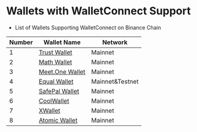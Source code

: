 # Wallets with WalletConnect Support

* List of Wallets Supporting WalletConnect on Binance Chain


| Number | Wallet Name                                            | Network                          |
| ------ | ------------------------------------------------------ | -------------------------------- |
| 1      | [Trust Wallet](wallets/trust-wallet.md)                | Mainnet                          |
| 2      | [Math Wallet](wallets/math-wallet.md)                  | Mainnet                          |
| 3      | [Meet.One Wallet](wallets/meet.md)                     | Mainnet                          |
| 4      | [Equal Wallet](wallets/equal.md)                       | Mainnet&Testnet                  |
| 5      | [SafePal Wallet](wallets/safepal.md)                   | Mainnet                          |
| 6      | [CoolWallet](wallets/cool-wallet.md)                   | Mainnet                          |
| 7      | [XWallet](wallets/xwallet.md)                          | Mainnet                          |
| 8      | [Atomic Wallet](wallets/atomic-wallet.md)              | Mainnet                          |
